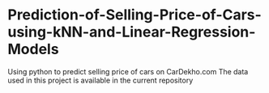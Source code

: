 # Prediction-of-Selling-Price-of-Cars-using-kNN-and-Linear-Regression-Models
Using python to predict selling price of cars on CarDekho.com
The data used in this project is available in the current repository
